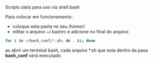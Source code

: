 Scripts úteis para uso via shell bash

Para colocar em funcionamento:
- coloque esta pasta no seu /home/<seu-usuario>/
- editar o arquivo ~/.bashrc e adicione no final do arquivo
```bash
for i in ~/bash_conf/*.sh; do . $i; done
```

ao abrir um terminal bash, cada arquivo *.sh que esta dentro da pasa **bash_conf** será executado